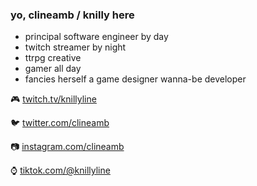 ### yo, clineamb / knilly here

- principal software engineer by day
- twitch streamer by night
- ttrpg creative
- gamer all day
- fancies herself a game designer wanna-be developer


🎮 [twitch.tv/knillyline](http://twitch.tv/knillyline)

🐦 [twitter.com/clineamb](http://twitter.com/clineamb)

📷 [instagram.com/clineamb](http://instagram.com/clineamb)

⌚ [tiktok.com/@knillyline](http://tiktok.com/@knillyline)
